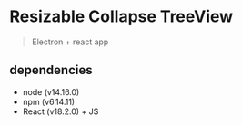 # Resizable Collapse TreeView

> Electron + react app

## dependencies

- node (v14.16.0)
- npm (v6.14.11)
- React (v18.2.0) + JS
